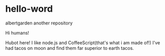 # hello-word
albertgarden another repository

Hi humans!

Hubot here! I like node.js and CoffeeScript(that's what i am made of!)
I've had tacos on moon and find them far superior to earth tacos.
